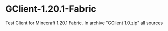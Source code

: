 # GClient-1.20.1-Fabric
Test Client for Minecraft 1.20.1 Fabric. 
In archive "GClient 1.0.zip" all sources
